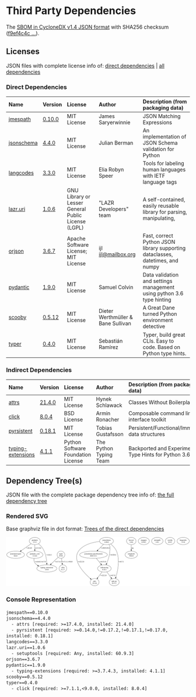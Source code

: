 # Third Party Dependencies

<!--[[[fill sbom_sha256()]]]-->
The [SBOM in CycloneDX v1.4 JSON format](https://github.com/sthagen/csaf/blob/default/sbom.json) with SHA256 checksum ([f9ef4c4c ...](https://raw.githubusercontent.com/sthagen/csaf/default/sbom.json.sha256 "sha256:f9ef4c4cdcd1491ddec6e964d94beaa01ae088c65fbb9265f313d30c4cef2b55")).
<!--[[[end]]] (checksum: d7efb69796e599fdefd114f55d227d0f)-->
## Licenses

JSON files with complete license info of: [direct dependencies](direct-dependency-licenses.json) | [all dependencies](all-dependency-licenses.json)

### Direct Dependencies

<!--[[[fill direct_dependencies_table()]]]-->
| Name                                                 | Version                                             | License                                             | Author                             | Description (from packaging data)                                              |
|:-----------------------------------------------------|:----------------------------------------------------|:----------------------------------------------------|:-----------------------------------|:-------------------------------------------------------------------------------|
| [jmespath](https://github.com/jmespath/jmespath.py)  | [0.10.0](https://pypi.org/project/jmespath/0.10.0/) | MIT License                                         | James Saryerwinnie                 | JSON Matching Expressions                                                      |
| [jsonschema](https://github.com/Julian/jsonschema)   | [4.4.0](https://pypi.org/project/jsonschema/4.4.0/) | MIT License                                         | Julian Berman                      | An implementation of JSON Schema validation for Python                         |
| [langcodes](https://github.com/rspeer/langcodes)     | [3.3.0](https://pypi.org/project/langcodes/3.3.0/)  | MIT License                                         | Elia Robyn Speer                   | Tools for labeling human languages with IETF language tags                     |
| [lazr.uri](https://launchpad.net/lazr.uri)           | [1.0.6](https://pypi.org/project/lazr.uri/1.0.6/)   | GNU Library or Lesser General Public License (LGPL) | "LAZR Developers" team             | A self-contained, easily reusable library for parsing, manipulating,           |
| [orjson](https://github.com/ijl/orjson)              | [3.6.7](https://pypi.org/project/orjson/3.6.7/)     | Apache Software License; MIT License                | ijl <ijl@mailbox.org>              | Fast, correct Python JSON library supporting dataclasses, datetimes, and numpy |
| [pydantic](https://github.com/samuelcolvin/pydantic) | [1.9.0](https://pypi.org/project/pydantic/1.9.0/)   | MIT License                                         | Samuel Colvin                      | Data validation and settings management using python 3.6 type hinting          |
| [scooby](https://github.com/banesullivan/scooby)     | [0.5.12](https://pypi.org/project/scooby/0.5.12/)   | MIT License                                         | Dieter Werthmüller & Bane Sullivan | A Great Dane turned Python environment detective                               |
| [typer](https://github.com/tiangolo/typer)           | [0.4.0](https://pypi.org/project/typer/0.4.0/)      | MIT License                                         | Sebastián Ramírez                  | Typer, build great CLIs. Easy to code. Based on Python type hints.             |
<!--[[[end]]] (checksum: ec8c3a705597e8a6d1d2ce4059ae6d0e)-->

### Indirect Dependencies

<!--[[[fill indirect_dependencies_table()]]]-->
| Name                                                                                           | Version                                                    | License                            | Author                 | Description (from packaging data)                      |
|:-----------------------------------------------------------------------------------------------|:-----------------------------------------------------------|:-----------------------------------|:-----------------------|:-------------------------------------------------------|
| [attrs](https://www.attrs.org/)                                                                | [21.4.0](https://pypi.org/project/attrs/21.4.0/)           | MIT License                        | Hynek Schlawack        | Classes Without Boilerplate                            |
| [click](https://palletsprojects.com/p/click/)                                                  | [8.0.4](https://pypi.org/project/click/8.0.4/)             | BSD License                        | Armin Ronacher         | Composable command line interface toolkit              |
| [pyrsistent](http://github.com/tobgu/pyrsistent/)                                              | [0.18.1](https://pypi.org/project/pyrsistent/0.18.1/)      | MIT License                        | Tobias Gustafsson      | Persistent/Functional/Immutable data structures        |
| [typing-extensions](https://github.com/python/typing/blob/master/typing_extensions/README.rst) | [4.1.1](https://pypi.org/project/typing-extensions/4.1.1/) | Python Software Foundation License | The Python Typing Team | Backported and Experimental Type Hints for Python 3.6+ |
 <!--[[[end]]] (checksum: b728114860512b2085276f5fbc53c226)-->

## Dependency Tree(s)

JSON file with the complete package dependency tree info of: [the full dependency tree](package-dependency-tree.json)

### Rendered SVG

Base graphviz file in dot format: [Trees of the direct dependencies](package-dependency-tree.dot.txt)

<img src="https://raw.githubusercontent.com/sthagen/csaf/default/docs/third-party/package-dependency-tree.svg" alt="Trees of the direct dependencies" title="Trees of the direct dependencies"/>

### Console Representation

<!--[[[fill dependency_tree_console_text()]]]-->
````console
jmespath==0.10.0
jsonschema==4.4.0
  - attrs [required: >=17.4.0, installed: 21.4.0]
  - pyrsistent [required: >=0.14.0,!=0.17.2,!=0.17.1,!=0.17.0, installed: 0.18.1]
langcodes==3.3.0
lazr.uri==1.0.6
  - setuptools [required: Any, installed: 60.9.3]
orjson==3.6.7
pydantic==1.9.0
  - typing-extensions [required: >=3.7.4.3, installed: 4.1.1]
scooby==0.5.12
typer==0.4.0
  - click [required: >=7.1.1,<9.0.0, installed: 8.0.4]
````
<!--[[[end]]] (checksum: ad8151bab1a35c519f45977d7e22610b)-->
